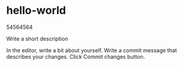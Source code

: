 # hello-world

54564564


Write a short description

In the editor, write a bit about yourself.
Write a commit message that describes your changes.
Click Commit changes button.
